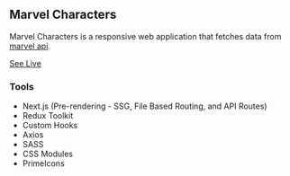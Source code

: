 ## Marvel Characters

Marvel Characters is a responsive web application that fetches data from [marvel api](https://developer.marvel.com).

[See Live](https://marvel-characters-wine.vercel.app)

### Tools

- Next.js (Pre-rendering - SSG, File Based Routing, and API Routes)
- Redux Toolkit
- Custom Hooks
- Axios
- SASS
- CSS Modules
- PrimeIcons
